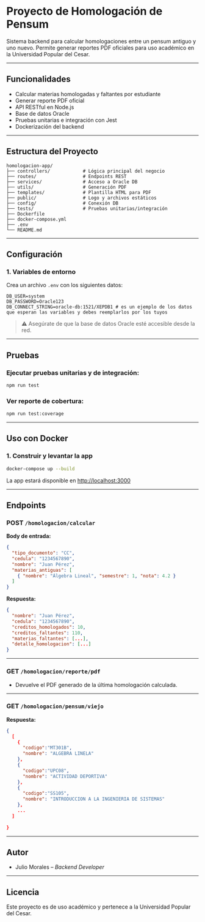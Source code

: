 # Proyecto de Homologación de Pensum

Sistema backend para calcular homologaciones entre un pensum antiguo y uno nuevo. Permite generar reportes PDF oficiales para uso académico en la Universidad Popular del Cesar.

---

## Funcionalidades

- Calcular materias homologadas y faltantes por estudiante
- Generar reporte PDF oficial
- API RESTful en Node.js
- Base de datos Oracle
- Pruebas unitarias e integración con Jest
- Dockerización del backend

---

## Estructura del Proyecto

```
homologacion-app/
├── controllers/            # Lógica principal del negocio
├── routes/                 # Endpoints REST
├── services/               # Acceso a Oracle DB
├── utils/                  # Generación PDF
├── templates/              # Plantilla HTML para PDF
├── public/                 # Logo y archivos estáticos
├── config/                 # Conexión DB
├── tests/                  # Pruebas unitarias/integración
├── Dockerfile
├── docker-compose.yml
├── .env
└── README.md
```

---

## Configuración

### 1. Variables de entorno

Crea un archivo `.env` con los siguientes datos:

```env
DB_USER=system
DB_PASSWORD=Oracle123
DB_CONNECT_STRING=oracle-db:1521/XEPDB1 # es un ejemplo de los datos que esperan las variables y debes reemplarlos por los tuyos
```

> ⚠️ Asegúrate de que la base de datos Oracle esté accesible desde la red.

---

##  Pruebas

### Ejecutar pruebas unitarias y de integración:

```bash
npm run test
```

### Ver reporte de cobertura:

```bash
npm run test:coverage
```

---

##  Uso con Docker

### 1. Construir y levantar la app

```bash
docker-compose up --build
```

La app estará disponible en [http://localhost:3000](http://localhost:3000)

---

##  Endpoints

### POST `/homologacion/calcular`

**Body de entrada:**
```json
{
  "tipo_documento": "CC",
  "cedula": "1234567890",
  "nombre": "Juan Pérez",
  "materias_antiguas": [
    { "nombre": "Álgebra Lineal", "semestre": 1, "nota": 4.2 }
  ]
}
```

**Respuesta:**
```json
{
  "nombre": "Juan Pérez",
  "cedula": "1234567890",
  "creditos_homologados": 10,
  "creditos_faltantes": 110,
  "materias_faltantes": [...],
  "detalle_homologacion": [...]
}
```

---

### GET `/homologacion/reporte/pdf`

- Devuelve el PDF generado de la última homologación calculada.

---

### GET `/homologacion/pensum/viejo`
**Respuesta:**
```json
{
  [
    {
      "codigo":"MT301B",
      "nombre": "ALGEBRA LINELA"  
    },
    {
      "codigo":"UPC08",
      "nombre": "ACTIVIDAD DEPORTIVA"  
    },
    {
      "codigo":"SS105",
      "nombre": "INTRODUCCION A LA INGENIERIA DE SISTEMAS"  
    },
    ...
  ]
  
}
```
---

##  Autor

- Julio Morales – _Backend Developer_

---

##  Licencia

Este proyecto es de uso académico y pertenece a la Universidad Popular del Cesar.
